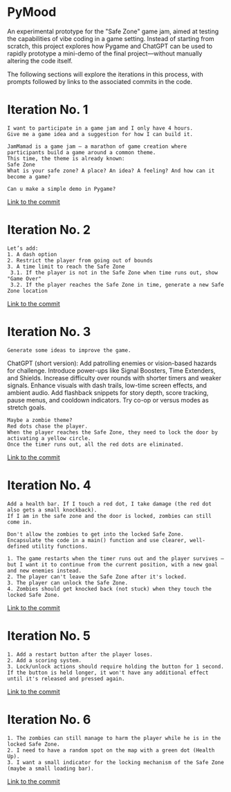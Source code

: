 # PyMood
An experimental prototype for the "Safe Zone" game jam, aimed at testing the capabilities of vibe coding in a game setting. Instead of starting from scratch, this project explores how Pygame and ChatGPT can be used to rapidly prototype a mini-demo of the final project—without manually altering the code itself.

The following sections will explore the iterations in this process, with prompts followed by links to the associated commits in the code.


# Iteration No. 1
```
I want to participate in a game jam and I only have 4 hours.
Give me a game idea and a suggestion for how I can build it.

JamMamad is a game jam — a marathon of game creation where participants build a game around a common theme.
This time, the theme is already known:
Safe Zone
What is your safe zone? A place? An idea? A feeling? And how can it become a game?
```
```
Can u make a simple demo in Pygame?
```

[Link to the commit](https://github.com/yarinbnyamin/PyMood/tree/7632b919faf94e2e216b0a4c3365b6d815fb121e)


# Iteration No. 2
```
Let’s add:
1. A dash option
2. Restrict the player from going out of bounds
3. A time limit to reach the Safe Zone
 3.1. If the player is not in the Safe Zone when time runs out, show "Game Over"
 3.2. If the player reaches the Safe Zone in time, generate a new Safe Zone location
```

[Link to the commit](https://github.com/yarinbnyamin/PyMood/tree/df5ed6d76208313c082c2adb549abe09dece3aaa)


# Iteration No. 3
```
Generate some ideas to improve the game.
```
ChatGPT (short version): Add patrolling enemies or vision-based hazards for challenge. Introduce power-ups like Signal Boosters, Time Extenders, and Shields. Increase difficulty over rounds with shorter timers and weaker signals. Enhance visuals with dash trails, low-time screen effects, and ambient audio. Add flashback snippets for story depth, score tracking, pause menus, and cooldown indicators. Try co-op or versus modes as stretch goals.
```
Maybe a zombie theme?
Red dots chase the player.
When the player reaches the Safe Zone, they need to lock the door by activating a yellow circle.
Once the timer runs out, all the red dots are eliminated.
```

[Link to the commit](https://github.com/yarinbnyamin/PyMood/tree/d5bfc013c0572b8390e9b89f187a85e5469b3dd4)


# Iteration No. 4
```
Add a health bar. If I touch a red dot, I take damage (the red dot also gets a small knockback).  
If I am in the safe zone and the door is locked, zombies can still come in.
```
```
Don't allow the zombies to get into the locked Safe Zone.
Encapsulate the code in a main() function and use clearer, well-defined utility functions.
```
```
1. The game restarts when the timer runs out and the player survives — but I want it to continue from the current position, with a new goal and new enemies instead.
2. The player can't leave the Safe Zone after it's locked.
3. The player can unlock the Safe Zone.
4. Zombies should get knocked back (not stuck) when they touch the locked Safe Zone.
```

[Link to the commit](https://github.com/yarinbnyamin/PyMood/tree/89f80cb57250bffdef99329590ec629ebf4cdef0)


# Iteration No. 5
```
1. Add a restart button after the player loses.
2. Add a scoring system.
3. Lock/unlock actions should require holding the button for 1 second. If the button is held longer, it won't have any additional effect until it's released and pressed again.
```

[Link to the commit](https://github.com/yarinbnyamin/PyMood/tree/4aeaf33036980e035f8651a56f9cfa1fc4b3a4f3)


# Iteration No. 6
```
1. The zombies can still manage to harm the player while he is in the locked Safe Zone.
2. I need to have a random spot on the map with a green dot (Health Up).
3. I want a small indicator for the locking mechanism of the Safe Zone (maybe a small loading bar).
```

[Link to the commit](https://github.com/yarinbnyamin/PyMood)
